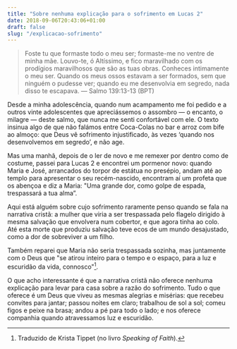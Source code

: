 ```yaml
---
title: "Sobre nenhuma explicação para o sofrimento em Lucas 2"
date: 2018-09-06T20:43:06+01:00
draft: false
slug: "/explicacao-sofrimento"
---
```


> Foste tu que formaste todo o meu ser; formaste-me no ventre de minha mãe. Louvo-te, ó Altíssimo, e fico maravilhado com os prodígios maravilhosos que são as tuas obras. Conheces intimamente o meu ser. Quando os meus ossos estavam a ser formados, sem que ninguém o pudesse ver; quando eu me desenvolvia em segredo, nada disso te escapava. — Salmo 139:13-13 (BPT)

Desde a minha adolescência, quando num acampamento me foi pedido e a outros vinte adolescentes que apreciássemos o assombro — o encanto, o milagre — deste salmo, que nunca me senti confortável com ele. O texto insinua algo de que não falámos entre Coca-Colas no bar e arroz com bife ao almoço: que Deus vê sofrimento injustificado, às vezes ‘quando nos desenvolvemos em segredo’, e não age.

Mas uma manhã, depois de o ler de novo e me remexer por dentro como de costume, passei para Lucas 2 e encontrei um pormenor novo: quando Maria e José, arrancados do torpor de estátua no presépio, andam até ao templo para apresentar o seu recém-nascido, encontram aí um profeta que os abençoa e diz a Maria: "Uma grande dor, como golpe de espada, trespassará a tua alma”.

Aqui está alguém sobre cujo sofrimento raramente penso quando se fala na narrativa cristã: a mulher que viria a ser trespassada pelo flagelo dirigido à mesma salvação que envolvera num cobertor, e que agora tinha ao colo. Até esta morte que produziu salvação teve ecos de um mundo desajustado, como a dor de sobreviver a um filho.

Também reparei que Maria não seria trespassada sozinha, mas juntamente com o Deus que "se atirou inteiro para o tempo e o espaço, para a luz e escuridão da vida, connosco"[^1]. 

O que acho interessante é que a narrativa cristã não oferece nenhuma explicação para levar para casa sobre a razão do sofrimento. Tudo o que oferece é um Deus que viveu as mesmas alegrias e misérias: que recebeu convites para jantar; passou noites em claro; trabalhou de sol a sol; comeu figos e peixe na brasa; andou a pé para todo o lado; e nos oferece companhia quando atravessamos luz e escuridão.

[^1]: Traduzido de Krista Tippet (no livro _Speaking of Faith_).